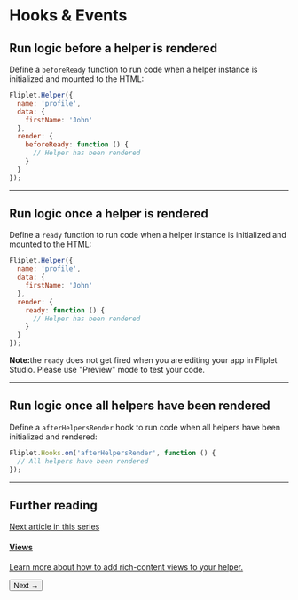 # Hooks & Events

## Run logic before a helper is rendered

Define a `beforeReady` function to run code when a helper instance is initialized and mounted to the HTML:

```js
Fliplet.Helper({
  name: 'profile',
  data: {
    firstName: 'John'
  },
  render: {
    beforeReady: function () {
      // Helper has been rendered
    }
  }
});
```

---

## Run logic once a helper is rendered

Define a `ready` function to run code when a helper instance is initialized and mounted to the HTML:

```js
Fliplet.Helper({
  name: 'profile',
  data: {
    firstName: 'John'
  },
  render: {
    ready: function () {
      // Helper has been rendered
    }
  }
});
```

<p class="quote"><strong>Note:</strong>the <code>ready</code> does not get fired when you are editing your app in Fliplet Studio. Please use "Preview" mode to test your code.</p>

---

## Run logic once all helpers have been rendered

Define a `afterHelpersRender` hook to run code when all helpers have been initialized and rendered:

```js
Fliplet.Hooks.on('afterHelpersRender', function () {
  // All helpers have been rendered
});
```

---

## Further reading

<section class="blocks alt">
  <a class="bl two" href="views.html">
    <div>
      <span class="pin">Next article in this series</span>
      <h4>Views</h4>
      <p>Learn more about how to add rich-content views to your helper.</p>
      <button>Next &rarr;</button>
    </div>
  </a>
</section>